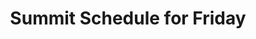 ---
layout       : blocks/page-component
component    : schedule/summit-day.html
day          : Fri
title        : Summit Schedule for Friday
type         : schedule
---